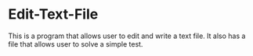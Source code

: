 # Edit-Text-File

This is a program that allows user to edit and write a text file. It also has a file that allows user to solve a simple test. 
